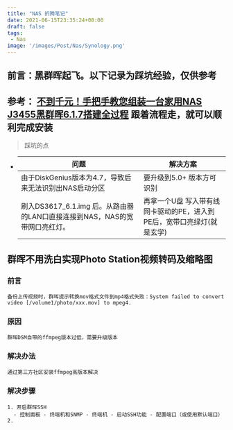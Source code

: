 ```yaml
---
title: "NAS 折腾笔记"
date: 2021-06-15T23:35:24+08:00
draft: false
tags:
 - Nas
image: '/images/Post/Nas/Synology.png'
---
```



## 前言：黑群晖起飞。以下记录为踩坑经验，仅供参考
<!--more-->

## 参考： [不到千元！手把手教您组装一台家用NAS J3455黑群晖6.1.7搭建全过程](https://post.smzdm.com/p/ag82zdd3/) 跟着流程走，就可以顺利完成安装

> 踩坑的点

  - |问题| 解决方案|
    |-|-|
    |由于DiskGenius版本为4.7，导致后来无法识别出NAS启动分区|要升级到5.0+ 版本方可识别|
    |刷入DS3617_6.1.img 后。从路由器的LAN口直接连接到NAS，NAS的宽带网口亮红灯。|再拿一个U盘 写入带有线网卡驱动的PE，进入到PE后，宽带口亮绿灯(就是玄学)|

## 群晖不用洗白实现Photo Station视频转码及缩略图
  ### 前言
    备份上传视频时，群晖提示转换mov格式文件到mp4格式失败：System failed to convert video [/volume1/photo/xxx.mov] to mpeg4.
  ### 原因
    群晖DSM自带的ffmpeg版本过低，需要升级版本
  ### 解决办法
    通过第三方社区安装ffmpeg高版本解决
  ### 解决步骤
    1. 开启群晖SSH
      - 控制面板 - 终端机和SNMP - 终端机 - 启动SSH功能 - 配置端口（或使用默认端口）
    2. 